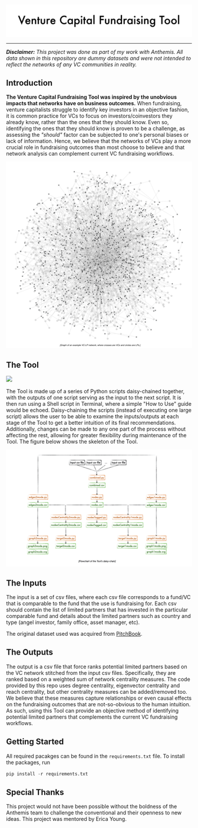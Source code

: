 ![VCFT_Title-Image](README_images/VCFT_Title-Image.jpg)

---

_**Disclaimer:** This project was done as part of my work with Anthemis. All data shown in this repository are dummy datasets and were not intended to reflect the networks of any VC communities in reality._

## Introduction

**The Venture Capital Fundraising Tool was inspired by the unobvious impacts that networks have on business outcomes.**  When fundraising, venture capitalists struggle to identify key investors in an objective fashion, it is common practice for VCs to focus on investors/coinvestors they already know, rather than the ones that they should know. Even so, identifying the ones that they should know is proven to be a challenge, as assessing the _"should"_ factor can be subjected to one's personal biases or lack of information. Hence, we believe that the networks of VCs play a more crucial role in fundraising outcomes than most choose to believe and that network analysis can  complement current VC fundraising workflows.

![VCFT_Network-Graph.png](README_images/VCFT_Network-Graph.png)


## The Tool

<img src="/README_images/VCFT_Demo-Gif-resize-infloop.gif?raw=true" class="center">

The Tool is made up of a series of Python scripts daisy-chained together, with the outputs of one script serving as the input to the next script. It is then run using a Shell script in Terminal, where a simple "How to Use" guide would be echoed. Daisy-chaining the scripts (instead of executing one large script) allows the user to be able to examine the inputs/outputs at each stage of the Tool to get a better intuition of its final recommendations. Additionally, changes can be made to any one part of the process without affecting the rest, allowing for greater flexibility during maintenance of the Tool. The figure below shows the skeleton of the Tool.

![VCFT_Flowchart](README_images/VCFT_Flowchart.jpeg)

## The Inputs

The input is a set of csv files, where each csv file corresponds to a fund/VC that is comparable to the fund that the use is fundraising for. Each csv should contain the list of limited partners that has invested in the particular comparable fund and details about the limited partners such as country and type (angel investor, family office, asset manager, etc).

The original dataset used was acquired from [PitchBook](www.pitchbook.com).


## The Outputs

The output is a csv file that force ranks potential limited partners based on the VC network stitched from the input csv files. Specifically, they are ranked based on a weighted sum of network centrality measures. The code provided by this repo uses degree centrality, eigenvector centrality and reach centrality, but other centrality measures can be added/removed too. We believe that these measures capture relationships or even causal effects on the fundraising outcomes that are not-so-obvious to the human intuition. As such, using this Tool can provide an objective method of identifying potential limited partners that complements the current VC fundraising workflows.

## Getting Started

All required pacakges can be found in the `requirements.txt` file. To install the packages, run

```python
pip install -r requirements.txt
```








## Special Thanks

This project would not have been possible without the boldness of the Anthemis team to challenge the conventional and their openness to new ideas. This project was mentored by Erica Young.
